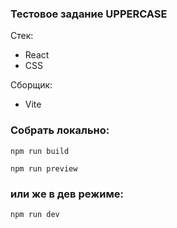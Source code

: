### Тестовое задание UPPERCASE

Стек:

- React
- CSS

Сборщик:

- Vite

### Собрать локально:

```
npm run build
```

```
npm run preview
```

### или же в дев режиме:

```
npm run dev
```
